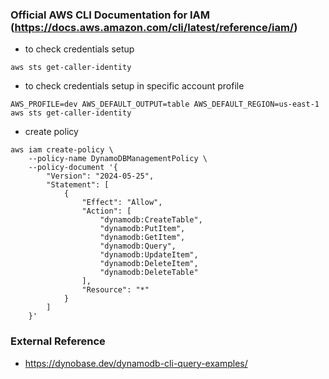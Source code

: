 ### Official AWS CLI Documentation for IAM (https://docs.aws.amazon.com/cli/latest/reference/iam/)
- to check credentials setup 
```
aws sts get-caller-identity
```
- to check credentials setup in specific account profile
```
AWS_PROFILE=dev AWS_DEFAULT_OUTPUT=table AWS_DEFAULT_REGION=us-east-1 aws sts get-caller-identity
```
- create policy
```
aws iam create-policy \
    --policy-name DynamoDBManagementPolicy \
    --policy-document '{
        "Version": "2024-05-25",
        "Statement": [
            {
                "Effect": "Allow",
                "Action": [
                    "dynamodb:CreateTable",
                    "dynamodb:PutItem",
                    "dynamodb:GetItem",
                    "dynamodb:Query",
                    "dynamodb:UpdateItem",
                    "dynamodb:DeleteItem",
                    "dynamodb:DeleteTable"
                ],
                "Resource": "*"
            }
        ]
    }'
```

### External Reference 
 - https://dynobase.dev/dynamodb-cli-query-examples/
   
